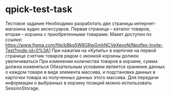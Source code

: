 # qpick-test-task
Тестовое задание
Необходимо разработать две страницы интернет-магазина аудио аксессуаров. Первая страница – каталог товаров, вторая – корзина с приобретенными товарами.
Макет доступен по ссылке: https://www.figma.com/file/bBkg5W8GRwGmhNCVeXevoN/Neoflex-Invite-Test?node-id=0%3A1
При нажатии на «Купить» в карточке на первой странице счетчик товаров рядом с иконкой корзины должен увеличиваться
При изменении количества товаров в корзине, сумма должна изменяться
Обязательным условием является хранение данных о каждом товаре в виде элемента массива,
и подстановка данных в карточки товара из полученных данных этого массива.
Для передачи информации о выбранных в корзину позиций можно использовать SessionStorage.
